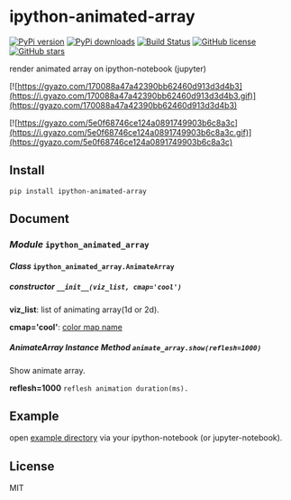 # ipython-animated-array

[![PyPi version](https://img.shields.io/pypi/v/ipython-animated-array.svg)](https://pypi.python.org/pypi/ipython-animated-array)
[![PyPi downloads](https://img.shields.io/pypi/dm/ipython-animated-array.svg)](https://pypi.python.org/pypi/ipython-animated-array)
[![Build Status](https://travis-ci.org/airtoxin/ipython-animated-array.svg?branch=master)](https://travis-ci.org/airtoxin/ipython-animated-array)
[![GitHub license](https://img.shields.io/badge/license-MIT-blue.svg)](https://raw.githubusercontent.com/airtoxin/ipython-animated-array/master/LICENSE)
[![GitHub stars](https://img.shields.io/github/stars/airtoxin/ipython-animated-array.svg)](https://github.com/airtoxin/ipython-animated-array/stargazers)

render animated array on ipython-notebook (jupyter)

[![https://gyazo.com/170088a47a42390bb62460d913d3d4b3](https://i.gyazo.com/170088a47a42390bb62460d913d3d4b3.gif)](https://gyazo.com/170088a47a42390bb62460d913d3d4b3)

[![https://gyazo.com/5e0f68746ce124a0891749903b6c8a3c](https://i.gyazo.com/5e0f68746ce124a0891749903b6c8a3c.gif)](https://gyazo.com/5e0f68746ce124a0891749903b6c8a3c)


## Install

`pip install ipython-animated-array`


## Document

### _Module_ `ipython_animated_array`

#### _Class_ `ipython_animated_array.AnimateArray`

##### _constructor_ `__init__(viz_list, cmap='cool')`

__viz\_list__: list of animating array(1d or 2d).

__cmap='cool'__: [color map name](http://matplotlib.org/users/colormaps.html)

##### _AnimateArray Instance Method_ `animate_array.show(reflesh=1000)`

Show animate array.

__reflesh=1000__ `reflesh animation duration(ms).`


## Example

open [example directory](https://github.com/airtoxin/ipython-animated-array/tree/master/example) via your ipython-notebook (or jupyter-notebook).

## License

MIT

